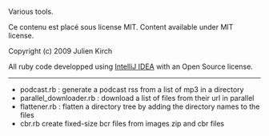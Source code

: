 Various tools.

Ce contenu est placé sous license MIT. Content available under MIT license.

Copyright (c) 2009 Julien Kirch

All ruby code developped using [IntelliJ IDEA](http://www.jetbrains.com/idea/) with an Open Source license.

***

* podcast.rb : generate a podcast rss from a list of mp3 in a directory
* parallel_downloader.rb : download a list of files from their url in parallel
* flattener.rb : flatten a directory tree by adding the directory names to the files
* cbr.rb create fixed-size bcr files from images zip and cbr files